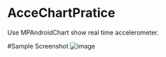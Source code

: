 # AcceChartPratice
Use MPAndroidChart show real time accelerometer.

#Sample Screenshot
![image](https://github.com/peakChanger/AcceChartPratice/blob/main/Screenshot_20210326-115327.jpg)
